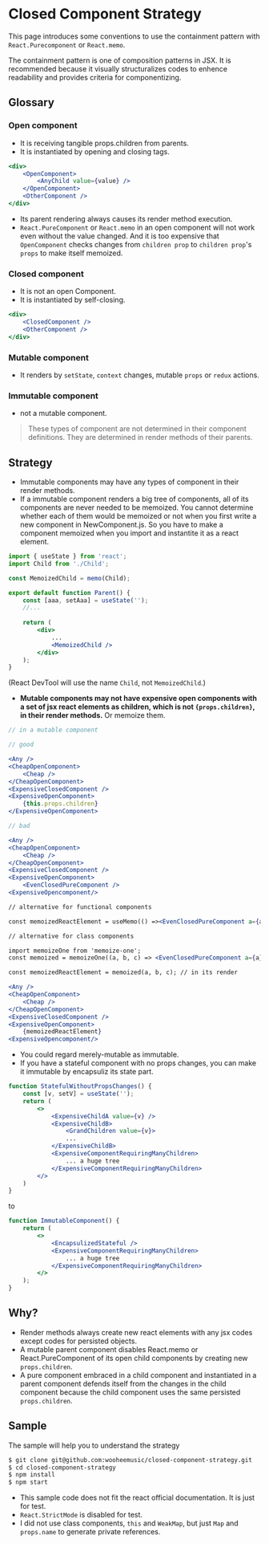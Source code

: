 # **Closed Component Strategy**

 This page introduces some conventions to use the containment pattern with `React.Purecomponent` or `React.memo`.

  The containment pattern is one of composition patterns in JSX. It is recommended because it visually structuralizes codes to enhence readability and provides criteria for componentizing.

## **Glossary**

### **Open component**
- It is receiving tangible props.children from parents.
- It is instantiated by opening and closing tags. 
```jsx
<div>
    <OpenComponent>
        <AnyChild value={value} />
    </OpenComponent>
    <OtherComponent />
</div>
```
- Its parent rendering always causes its render method execution.
- `React.PureComponent` or `React.memo` in an open component will not work even without the value changed. And it is too expensive that `OpenComponent` checks changes from `children prop` to `children prop`'s `props` to make itself memoized.

### **Closed component**
- It is not an open Component.
- It is instantiated by self-closing.
```jsx
<div>
    <ClosedComponent />
    <OtherComponent />
</div>
```

### **Mutable component**
- It renders by `setState`, `context` changes, mutable `props` or `redux` actions.

### **Immutable component**
- not a mutable component. 

>These types of component are not determined in their component definitions. They are determined in render methods of their parents.

## **Strategy**

- Immutable components may have any types of component in their render methods. 
- If a immutable component renders a big tree of components, all of its components are never needed to be memoized. You cannot determine whether each of them would be memoized or not when you first write a new component in NewComponent.js. So you have to make a component memoized when you import and instantite it as a react element.
```jsx
import { useState } from 'react';
import Child from './Child';

const MemoizedChild = memo(Child);

export default function Parent() {
    const [aaa, setAaa] = useState('');
    //...
    
    return (
        <div>
            ...
            <MemoizedChild />
        </div>
    );
}

```
(React DevTool will use the name `Child`, not `MemoizedChild`.)
- **Mutable components may not have expensive open components with a set of jsx react elements as children, which is not `{props.children}`, in their render methods.** Or memoize them.
```jsx
// in a mutable component

// good

<Any />
<CheapOpenComponent>
    <Cheap />
</CheapOpenComponent>
<ExpensiveClosedComponent />
<ExpensiveOpenComponent>
    {this.props.children}
</ExpensiveOpenComponent>

// bad

<Any />
<CheapOpenComponent>
    <Cheap />
</CheapOpenComponent>
<ExpensiveClosedComponent />
<ExpensiveOpenComponent>
    <EvenClosedPureComponent />
<ExpensiveOpencomponent/>

// alternative for functional components

const memoizedReactElement = useMemo(() =><EvenClosedPureComponent a={a} b={b} c={c} />, [a, b, c] )

// alternative for class components

import memoizeOne from 'memoize-one';
const memoized = memoizeOne((a, b, c) => <EvenClosedPureComponent a={a} b={b} c={c}/>) // not in its component

const memoizedReactElement = memoized(a, b, c); // in its render

<Any />
<CheapOpenComponent>
    <Cheap />
</CheapOpenComponent>
<ExpensiveClosedComponent />
<ExpensiveOpenComponent>
    {memoizedReactElement}
<ExpensiveOpencomponent/>

```
- You could regard merely-mutable as immutable.
- If you have a stateful component with no props changes, you can make it immutable by encapsuliz its state part.
```jsx
function StatefulWithoutPropsChanges() {
    const [v, setV] = useState('');
    return (
        <>
            <ExpensiveChildA value={v} />
            <ExpensiveChildB>
                <GrandChildren value={v}>
                ... 
            </ExpensiveChildB>
            <ExpensiveComponentRequiringManyChildren>
                ... a huge tree
            </ExpensiveComponentRequiringManyChildren>
        </>
    )
}
```
to
```jsx
function ImmutableComponent() {
    return (
        <>
            <EncapsulizedStateful />
            <ExpensiveComponentRequiringManyChildren>
                ... a huge tree
            </ExpensiveComponentRequiringManyChildren>
        </>
    );
}
```

## **Why?**

- Render methods always create new react elements with any jsx codes except codes for persisted objects.
- A mutable parent component disables React.memo or React.PureComponent of its open child components by creating new `props.children`.
- A pure component embraced in a child component and instantiated in a parent component defends itself from the changes in the child component because the child component uses the same persisted `props.children`.

## **Sample**

The sample will help you to understand the strategy
```sh
$ git clone git@github.com:wooheemusic/closed-component-strategy.git
$ cd closed-component-strategy
$ npm install
$ npm start
``` 
- This sample code does not fit the react official documentation. It is just for test.
- `React.StrictMode` is disabled for test.
- I did not use class components, `this` and `WeakMap`, but just `Map` and `props.name` to generate private references.
